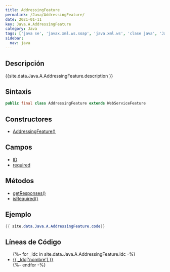 ```yaml
---
title: AddressingFeature
permalink: /Java/AddressingFeature/
date: 2021-01-11
key: Java.A.AddressingFeature
category: Java
tags: ['java se', 'javax.xml.ws.soap', 'java.xml.ws', 'clase java', 'Java 1.6', 'JAX-WS 2.1']
sidebar: 
  nav: java
---
```


## Descripción
{{site.data.Java.A.AddressingFeature.description }}

## Sintaxis
~~~java
public final class AddressingFeature extends WebServiceFeature
~~~

## Constructores
* [AddressingFeature()](/Java/AddressingFeature/AddressingFeature/)

## Campos
* [ID](/Java/AddressingFeature/ID)
* [required](/Java/AddressingFeature/required)

## Métodos
* [getResponses()](/Java/AddressingFeature/getResponses)
* [isRequired()](/Java/AddressingFeature/isRequired)

## Ejemplo
~~~java
{{ site.data.Java.A.AddressingFeature.code}}
~~~

## Líneas de Código
<ul>
{%- for _ldc in site.data.Java.A.AddressingFeature.ldc -%}
   <li>
       <a href="{{_ldc['url'] }}">{{ _ldc['nombre'] }}</a>
   </li>
{%- endfor -%}
</ul>
